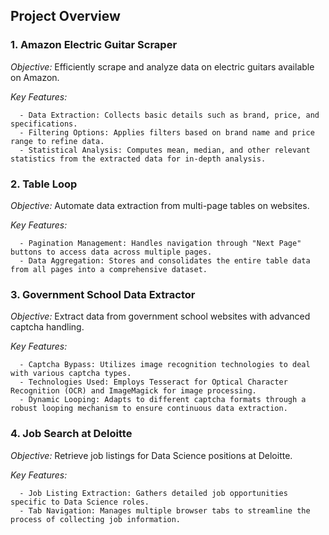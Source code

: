 ## Project Overview

### 1. Amazon Electric Guitar Scraper
  *Objective:* Efficiently scrape and analyze data on electric guitars available on Amazon.
  
  *Key Features:*
  
      - Data Extraction: Collects basic details such as brand, price, and specifications.
      - Filtering Options: Applies filters based on brand name and price range to refine data.
      - Statistical Analysis: Computes mean, median, and other relevant statistics from the extracted data for in-depth analysis.

### 2. Table Loop
  *Objective:* Automate data extraction from multi-page tables on websites.
  
  *Key Features:*
  
      - Pagination Management: Handles navigation through "Next Page" buttons to access data across multiple pages.
      - Data Aggregation: Stores and consolidates the entire table data from all pages into a comprehensive dataset.

### 3. Government School Data Extractor
  *Objective:* Extract data from government school websites with advanced captcha handling.
  
  *Key Features:*
  
      - Captcha Bypass: Utilizes image recognition technologies to deal with various captcha types.
      - Technologies Used: Employs Tesseract for Optical Character Recognition (OCR) and ImageMagick for image processing.
      - Dynamic Looping: Adapts to different captcha formats through a robust looping mechanism to ensure continuous data extraction.

### 4. Job Search at Deloitte
  *Objective:* Retrieve job listings for Data Science positions at Deloitte.
  
  *Key Features:*
  
      - Job Listing Extraction: Gathers detailed job opportunities specific to Data Science roles.
      - Tab Navigation: Manages multiple browser tabs to streamline the process of collecting job information.
